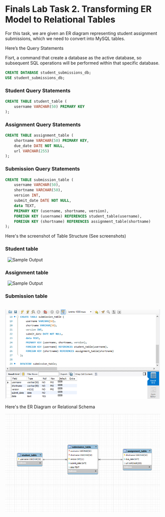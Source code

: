 # Finals Lab Task 2. Transforming ER Model to Relational Tables
For this task, we are given an ER diagram representing student assignment submissions, which we need to convert into MySQL tables.

Here’s the Query Statements

Fisrt, a command that create a database as the active database, so subsequent SQL operations will be performed within that specific database.
```sql
CREATE DATABASE student_submissions_db;
USE student_submissions_db;
```
### Student Query Statements
```sql
CREATE TABLE student_table (
    username VARCHAR(50) PRIMARY KEY
);
```
### Assignment Query Statements
```sql
CREATE TABLE assignment_table (
    shortname VARCHAR(50) PRIMARY KEY,
    due_date DATE NOT NULL,
    url VARCHAR(255)
);
```
### Submission Query Statements
```sql
CREATE TABLE submission_table (
    username VARCHAR(50),
    shortname VARCHAR(50),
    version INT,
    submit_date DATE NOT NULL,
    data TEXT,
    PRIMARY KEY (username, shortname, version),
    FOREIGN KEY (username) REFERENCES student_table(username),
    FOREIGN KEY (shortname) REFERENCES assignment_table(shortname)
);
```

Here's the screenshot of Table Structure (See screenshots)

### Student table

  
![Sample Output](images/PRODUCTSSS.PNG)

### Assignment table

  
![Sample Output](images/ASSIGNMENTS.2.PNG)

### Submission table

  
![Sample Output](images/SUBMISSION.2.PNG)

Here's the ER Diagram or Relational Schema

![Sample Output](images/DIAGRAM.2.PNG)
